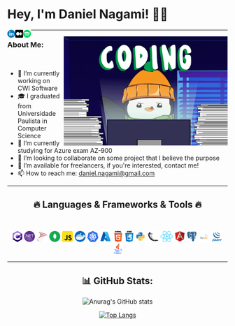 # Hey, I'm Daniel Nagami! 🙋‍♂️

<a target="_blank" href='https://www.linkedin.com/in/daniel-nagami/'><img align='left' alt="linkedin" src="images/icon-linkedin2.png" height='18px'/></a>
<a target="_blank" href='https://medium.com/@daniel.nagami'><img align='left' alt="medium" src="images/icon-medium.png" height='18px'/></a>
<a target="_blank" href='https://open.spotify.com/user/danielnagami'><img align='left' alt="spotify" src="images/icon-spotify.png" height='18px'/></a>
<hr>

<img align="right" height="250" width="375" alt="pudgy-coding" src="images/pudgy-coding.gif" />

### About Me:
<br>

- 🏢 I’m currently working on CWI Software
- 🎓 I graduated from Universidade Paulista in Computer Science
- 🌱 I’m currently studying for Azure exam AZ-900
- 👯 I’m looking to collaborate on some project that I believe the purpose
- 🔭 I’m available for freelancers, if you're interested, contact me!
- 📫 How to reach me: daniel.nagami@gmail.com
<hr>
<h2 align="center">🔥 Languages & Frameworks & Tools 🔥</h2>
<br>
<p align="center">
  <code><img title="C#" height="25" src="images/icon-csharp.png"></code>
  <code><img title=".NetCore" height="25" src="images/icon-dotnet-core.png"></code>
  <code><img title="SqlServer" height="25" src="images/icon-sqlserver.png"></code>
  <code><img title="MongoDb" height="25" src="images/icon-mongodb.svg"></code>
  <code><img title="Javascript" height="25" src="images/icon-javascript.png"></code>
  <code><img title="Docker" height="25" src="images/icon-docker.png"></code>
  <code><img title="Kubernetes" height="25" src="images/icon-kubernetes.png"></code>
  <code><img title="Azure" height="25" src="images/icon-azure.png"></code>
  <code><img title="HTML5" height="25" src="images/icon-html.png"></code>
  <code><img title="CSS" height="25" src="images/icon-css.png"></code>
  <code><img title="Python" height="25" src="images/icon-python.png"></code>
  <code><img title="Flask" height="25" src="images/icon-flask.svg"></code>
  <code><img title="React" height="25" src="images/icon-react.png"></code>
  <code><img title="Angular" height="25" src="images/icon-angular.svg"></code>
  <code><img title="PostgreSQL" height="25" src="images/icon-postgresql.png"></code>
  <code><img title="MySQL" height="25" src="images/icon-mysql.svg"></code>
  <code><img title="JQuery" height="25" src="images/icon-jquery.png"></code>
  <code><img title="Java" height="25" src="images/icon-java.svg"></code>
</p>
<hr>

<h2 align="center">📊 GitHub Stats:</h2>
<div align="center" width="350px">
  
![Anurag's GitHub stats](https://github-readme-stats.vercel.app/api?username=danielnagami&show_icons=true&theme=dark)

[![Top Langs](https://github-readme-stats.vercel.app/api/top-langs/?username=danielnagami&theme=dark)](https://github.com/danielnagami/github-readme-stats)

</div>

